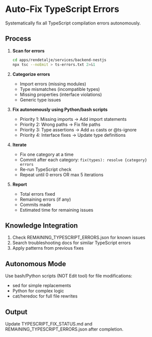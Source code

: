 # Auto-Fix TypeScript Errors

Systematically fix all TypeScript compilation errors autonomously.

## Process

1. **Scan for errors**
   ```bash
   cd apps/rendetalje/services/backend-nestjs
   npx tsc --noEmit > ts-errors.txt 2>&1
   ```

2. **Categorize errors**
   - Import errors (missing modules)
   - Type mismatches (incompatible types)
   - Missing properties (interface violations)
   - Generic type issues

3. **Fix autonomously using Python/bash scripts**
   - Priority 1: Missing imports → Add import statements
   - Priority 2: Wrong paths → Fix file paths
   - Priority 3: Type assertions → Add `as` casts or @ts-ignore
   - Priority 4: Interface fixes → Update type definitions

4. **Iterate**
   - Fix one category at a time
   - Commit after each category: `fix(types): resolve {category} errors`
   - Re-run TypeScript check
   - Repeat until 0 errors OR max 5 iterations

5. **Report**
   - Total errors fixed
   - Remaining errors (if any)
   - Commits made
   - Estimated time for remaining issues

## Knowledge Integration

1. Check REMAINING_TYPESCRIPT_ERRORS.json for known issues
2. Search troubleshooting docs for similar TypeScript errors
3. Apply patterns from previous fixes

## Autonomous Mode

Use bash/Python scripts (NOT Edit tool) for file modifications:

- sed for simple replacements
- Python for complex logic
- cat/heredoc for full file rewrites

## Output

Update TYPESCRIPT_FIX_STATUS.md and REMAINING_TYPESCRIPT_ERRORS.json after completion.
